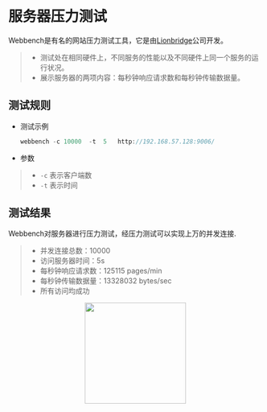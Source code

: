 服务器压力测试
===============
Webbench是有名的网站压力测试工具，它是由[Lionbridge](http://www.lionbridge.com)公司开发。

> * 测试处在相同硬件上，不同服务的性能以及不同硬件上同一个服务的运行状况。
> * 展示服务器的两项内容：每秒钟响应请求数和每秒钟传输数据量。




测试规则
------------
* 测试示例

    ```C++
	webbench -c 10000  -t  5   http://192.168.57.128:9006/
    ```
* 参数

> * `-c` 表示客户端数
> * `-t` 表示时间


测试结果
---------
Webbench对服务器进行压力测试，经压力测试可以实现上万的并发连接.
> * 并发连接总数：10000
> * 访问服务器时间：5s
> * 每秒钟响应请求数：125115 pages/min
> * 每秒钟传输数据量：13328032 bytes/sec
> * 所有访问均成功

<div align=center><img src="https://user-images.githubusercontent.com/86244913/180144660-6116e00a-1d09-4d13-ae74-aecc1ebd6c31.png" height="201"/> </div>
